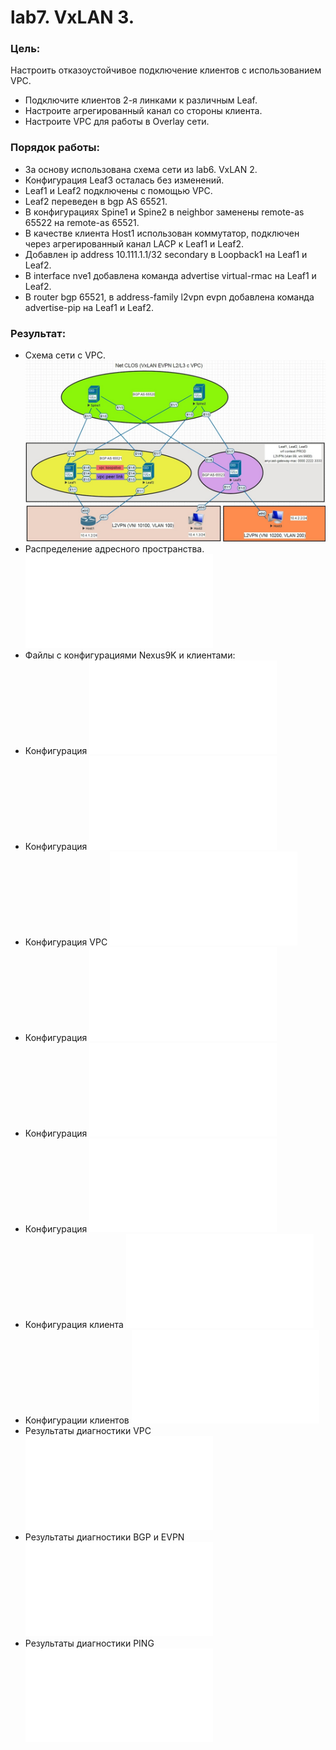 # lab7. VxLAN 3.
### Цель: 
Настроить отказоустойчивое подключение клиентов с использованием VPC.
- Подключите клиентов 2-я линками к различным Leaf.
- Настроите агрегированный канал со стороны клиента.
- Настроите VPC для работы в Overlay сети.
### Порядок работы:
- За основу использована схема сети из lab6. VxLAN 2.
- Конфигурация Leaf3 осталась без изменений.
- Leaf1 и Leaf2 подключены с помощью VPC. 
- Leaf2 переведен в bgp AS 65521.
- В конфигурациях Spine1 и Spine2 в neighbor заменены remote-as 65522 на remote-as 65521. 
- В качестве клиента Host1 использован коммутатор, подключен через агрегированный канал LACP к Leaf1 и Leaf2.
- Добавлен ip address 10.111.1.1/32 secondary в Loopback1 на Leaf1 и Leaf2.
- В interface nve1 добавлена команда advertise virtual-rmac на Leaf1 и Leaf2.
- В router bgp 65521, в address-family l2vpn evpn добавлена команда advertise-pip на Leaf1 и Leaf2.
### Результат:
- Схема сети с VPC.
![Схема сети с VPC](Схема%20VXLAN%20с%20VPC.jpg)
- Распределение адресного пространства.
![Адресное пространство](Распределение%20адресного%20пространства.md)
- Файлы с конфигурациями Nexus9K и клиентами:
- Конфигурация
![Spine1](Spine1_config.txt)
- Конфигурация
![Spine2](Spine2_config.txt)
- Конфигурация VPC
![для Leaf1 и Leaf2](vpc_config.txt)
- Конфигурация
![Leaf1](Leaf1_config.txt)
- Конфигурация
![Leaf2](Leaf2_config.txt)
- Конфигурация
![Leaf3](Leaf3_config.txt)
- Конфигурация клиента
![Host1](Host1_config.txt)
- Конфигурации клиентов
![Hosts2-3](Hosts.txt)
- Результаты диагностики VPC
![Вывод команд](Diagnostic%20vpc.txt)
- Результаты диагностики BGP и EVPN
![Вывод команд](Diagnostic%20BGP.txt)
- Результаты диагностики PING
![Вывод команд](Diagnostic%20ping.txt)

